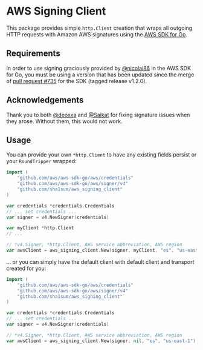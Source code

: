 # AWS Signing Client

This package provides simple `http.Client` creation that wraps all outgoing HTTP requests with Amazon AWS signatures using the [AWS SDK for Go](https://github.com/aws/aws-sdk-go).

## Requirements

In order to use signing graciously provided by [@nicolai86](https://github.com/nikolai86) in the AWS SDK for Go, you must be using a version that has been updated since the merge of [pull request #735](https://github.com/aws/aws-sdk-go/pull/735) for the SDK (tagged release v1.2.0).

## Acknowledgements

Thank you to both [@deoxxa](https://github.com/deoxxa) and [@Saikat](https://github.com/saikat) for fixing signature issues when they arose. Without them, this would not work.

## Usage

You can provide your own `*http.Client` to have any existing fields persist or your `RoundTripper` wrapped:

```go
import (
	"github.com/aws/aws-sdk-go/aws/credentials"
	"github.com/aws/aws-sdk-go/aws/signer/v4"
	"github.com/sha1sum/aws_signing_client"
)

var credentials *credentials.Credentials
// ... set credentials ...
var signer = v4.NewSigner(credentials)

var myClient *http.Client
// ...

// *v4.Signer, *http.Client, AWS service abbreviation, AWS region
var awsClient = aws_signing_client.New(signer, myClient, "es", "us-east-1")
```

... or you can simply have the default client with default client and transport created for you:

```go
import (
	"github.com/aws/aws-sdk-go/aws/credentials"
	"github.com/aws/aws-sdk-go/aws/signer/v4"
	"github.com/sha1sum/aws_signing_client"
)

var credentials *credentials.Credentials
// ... set credentials ...
var signer = v4.NewSigner(credentials)

// *v4.Signer, *http.Client, AWS service abbreviation, AWS region
var awsClient = aws_signing_client.New(signer, nil, "es", "us-east-1")
```
